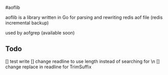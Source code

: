 #aoflib

aoflib is a library written in Go for parsing and rewriting redis aof file (redis incremental backup)

used by aofgrep (available soon)

## Todo
[] test write
[] change readline to use length instead of searching for \n
[] change replace in readline for TrimSuffix
